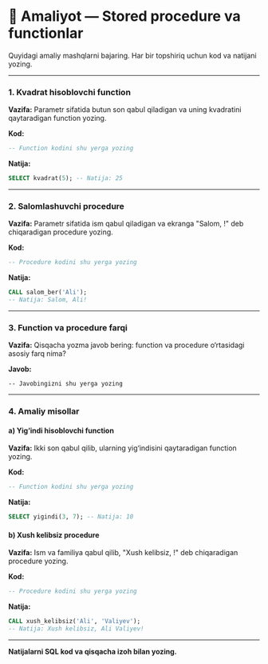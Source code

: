 # 📝 Amaliyot — Stored procedure va functionlar

Quyidagi amaliy mashqlarni bajaring. Har bir topshiriq uchun kod va natijani yozing.

---

### 1. Kvadrat hisoblovchi function

**Vazifa:**
Parametr sifatida butun son qabul qiladigan va uning kvadratini qaytaradigan function yozing.

**Kod:**
```sql
-- Function kodini shu yerga yozing
```

**Natija:**
```sql
SELECT kvadrat(5); -- Natija: 25
```

---

### 2. Salomlashuvchi procedure

**Vazifa:**
Parametr sifatida ism qabul qiladigan va ekranga "Salom, <ism>!" deb chiqaradigan procedure yozing.

**Kod:**
```sql
-- Procedure kodini shu yerga yozing
```

**Natija:**
```sql
CALL salom_ber('Ali');
-- Natija: Salom, Ali!
```

---

### 3. Function va procedure farqi

**Vazifa:**
Qisqacha yozma javob bering: function va procedure o‘rtasidagi asosiy farq nima?

**Javob:**
```
-- Javobingizni shu yerga yozing
```

---

### 4. Amaliy misollar

#### a) Yig‘indi hisoblovchi function

**Vazifa:**
Ikki son qabul qilib, ularning yig‘indisini qaytaradigan function yozing.

**Kod:**
```sql
-- Function kodini shu yerga yozing
```

**Natija:**
```sql
SELECT yigindi(3, 7); -- Natija: 10
```

#### b) Xush kelibsiz procedure

**Vazifa:**
Ism va familiya qabul qilib, "Xush kelibsiz, <ism> <familiya>!" deb chiqaradigan procedure yozing.

**Kod:**
```sql
-- Procedure kodini shu yerga yozing
```

**Natija:**
```sql
CALL xush_kelibsiz('Ali', 'Valiyev');
-- Natija: Xush kelibsiz, Ali Valiyev!
```

---

**Natijalarni SQL kod va qisqacha izoh bilan yozing.** 